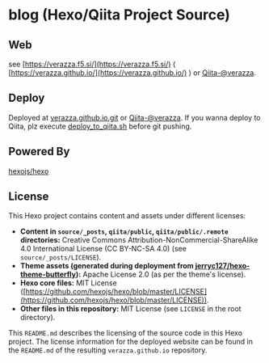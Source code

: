 # blog (Hexo/Qiita Project Source)

## Web
see [https://verazza.f5.si/](https://verazza.f5.si/) ( [https://verazza.github.io/](https://verazza.github.io/) ) or [Qiita-@verazza](https://qiita.com/verazza).

## Deploy
Deployed at [verazza.github.io.git](https://github.com/verazza/verazza.github.io/) or [Qiita-@verazza](https://qiita.com/verazza). If you wanna deploy to Qiita, plz execute [deploy_to_qiita.sh](deploy_to_qiita.sh) before git pushing.

## Powered By
[hexojs/hexo](https://github.com/hexojs/hexo)

## License

This Hexo project contains content and assets under different licenses:

- **Content in `source/_posts`, `qiita/public`, `qiita/public/.remote` directories:** Creative Commons Attribution-NonCommercial-ShareAlike 4.0 International License (CC BY-NC-SA 4.0) (see `source/_posts/LICENSE`).
- **Theme assets (generated during deployment from [jerryc127/hexo-theme-butterfly](https://github.com/jerryc127/hexo-theme-butterfly)):** Apache License 2.0 (as per the theme's license).
- **Hexo core files:** MIT License ([https://github.com/hexojs/hexo/blob/master/LICENSE](https://github.com/hexojs/hexo/blob/master/LICENSE)).
- **Other files in this repository:** MIT License (see `LICENSE` in the root directory).

This `README.md` describes the licensing of the source code in this Hexo project. The license information for the deployed website can be found in the `README.md` of the resulting `verazza.github.io` repository.
